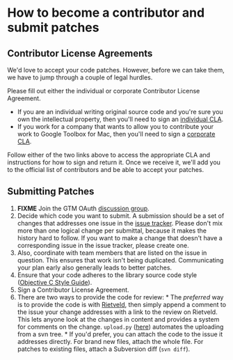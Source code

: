 # How to become a contributor and submit patches #

## Contributor License Agreements ##

We'd love to accept your code patches. However, before we can take them, we have to jump through a couple of legal hurdles.

Please fill out either the individual or corporate Contributor License Agreement.

  * If you are an individual writing original source code and you're sure you own the intellectual property, then you'll need to sign an [individual CLA](http://code.google.com/legal/individual-cla-v1.0.html).
  * If you work for a company that wants to allow you to contribute your work to Google Toolbox for Mac, then you'll need to sign a [corporate CLA](http://code.google.com/legal/corporate-cla-v1.0.html).

Follow either of the two links above to access the appropriate CLA and instructions for how to sign and return it. Once we receive it, we'll add you to the official list of contributors and be able to accept your patches.

## Submitting Patches ##

  1. **FIXME** Join the GTM OAuth [discussion group](http://groups.google.com/group/gtm-oauth/).
  1. Decide which code you want to submit. A submission should be a set of changes that addresses one issue in the [issue tracker](http://code.google.com/p/gtm-oauth/issues/list). Please don't mix more than one logical change per submittal, because it makes the history hard to follow. If you want to make a change that doesn't have a corresponding issue in the issue tracker, please create one.
  1. Also, coordinate with team members that are listed on the issue in question. This ensures that work isn't being duplicated. Communicating your plan early also generally leads to better patches.
  1. Ensure that your code adheres to the library source code style ([Objective C Style Guide](http://google-styleguide.googlecode.com/svn/trunk/objcguide.xml)).
  1. Sign a Contributor License Agreement.
  1. There are two ways to provide the code for review:
    * The _preferred_ way is to provide the code is with [Rietveld](http://codereview.appspot.com/), then simply append a comment to the issue your change addresses with a link to the review on Rietveld.  This lets anyone look at the changes in content and provides a system for comments on the change. `upload.py` ([here](http://codereview.appspot.com/static/upload.py)) automates the uploading from a svn tree.
    * If you'd prefer, you can attach the code to the issue it addresses directly. For brand new files, attach the whole file. For patches to existing files, attach a Subversion diff (`svn diff`).